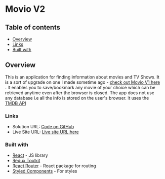 # Movio V2 

## Table of contents

- [Overview](#overview)
 - [Links](#links)
 - [Built with](#built-with)


## Overview

This is an application for finding information about movies and TV Shows. It is a sort of upgrade on one I made sometime ago - [check out Movio V1 here](https://github.com/ikennaezef/movio-website/) . It enables you to save/bookmark any movie of your choice which can be retrieved anytime even after the browser is closed. The app does not use any database i.e all the info is stored on the user's browser. It uses the [TMDB API](https://developers.themoviedb.org/3)


### Links

- Solution URL: [Code on GitHub](https://github.com/ikennaezef/movio-v2/)
- Live Site URL: [Live site URL here](https://movio.netlify.app/)


### Built with

- [React](https://reactjs.org/) - JS library 
- [Redux Toolkit ](https://redux-toolkit.js.org/)
- [React Router](https://reactrouter.com) - React package for routing
- [Styled Components](https://styled-components.com/) - For styles
